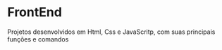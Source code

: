 # FrontEnd
Projetos desenvolvidos em Html, Css e JavaScritp, com suas principais funções e comandos
